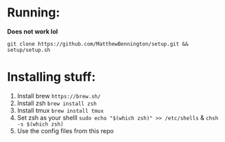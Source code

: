 # Running:

__Does not work lol__

`git clone https://github.com/MatthewBennington/setup.git && setup/setup.sh`

# Installing stuff:
1. Install brew `https://brew.sh/`
2. Install zsh `brew install zsh`
3. Install tmux `brew install tmux`
4. Set zsh as your shelll `sudo echo "$(which zsh)" >> /etc/shells` & `chsh -s $(which zsh)`
5. Use the config files from this repo
